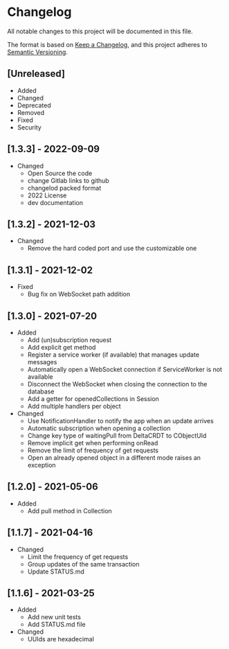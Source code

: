 # Changelog

All notable changes to this project will be documented in this file.

The format is based on [Keep a Changelog](https://keepachangelog.com/en/1.0.0/),
and this project adheres to [Semantic Versioning](https://semver.org/spec/v2.0.0.html).

## [Unreleased]

- Added
- Changed
- Deprecated
- Removed
- Fixed
- Security

## [1.3.3] - 2022-09-09

- Changed
  - Open Source the code
  - change Gitlab links to github
  - changelod packed format
  - 2022 License
  - dev documentation

## [1.3.2] - 2021-12-03

- Changed
  - Remove the hard coded port and use the customizable one

## [1.3.1] - 2021-12-02

- Fixed
  - Bug fix on WebSocket path addition

## [1.3.0] - 2021-07-20

- Added
  - Add (un)subscription request
  - Add explicit get method
  - Register a service worker (if available) that manages update messages
  - Automatically open a WebSocket connection if ServiceWorker is not available
  - Disconnect the WebSocket when closing the connection to the database
  - Add a getter for openedCollections in Session
  - Add multiple handlers per object
- Changed
  - Use NotificationHandler to notify the app when an update arrives
  - Automatic subscription when opening a collection
  - Change key type of waitingPull from DeltaCRDT to CObjectUId
  - Remove implicit get when performing onRead
  - Remove the limit of frequency of get requests
  - Open an already opened object in a different mode raises an exception

## [1.2.0] - 2021-05-06

- Added
  - Add pull method in Collection

## [1.1.7] - 2021-04-16

- Changed
  - Limit the frequency of get requests
  - Group updates of the same transaction
  - Update STATUS.md

## [1.1.6] - 2021-03-25

- Added
  - Add new unit tests
  - Add STATUS.md file
- Changed
  - UUIds are hexadecimal
